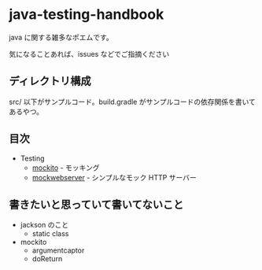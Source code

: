 # java-testing-handbook

java に関する雑多なポエムです。

気になることあれば、issues などでご指摘ください

## ディレクトリ構成

src/ 以下がサンプルコード。build.gradle がサンプルコードの依存関係を書いてあるやつ。

## 目次

 * Testing
   * [mockito](https://github.com/tokuhirom/java-handbook/blob/master/testing/mockito.md) - モッキング
   * [mockwebserver](https://github.com/tokuhirom/java-handbook/blob/master/testing/mockwebserver.md) - シンプルなモック HTTP サーバー

## 書きたいと思っていて書いてないこと

 * jackson のこと
   * static class
 * mockito
   * argumentcaptor
   * doReturn
